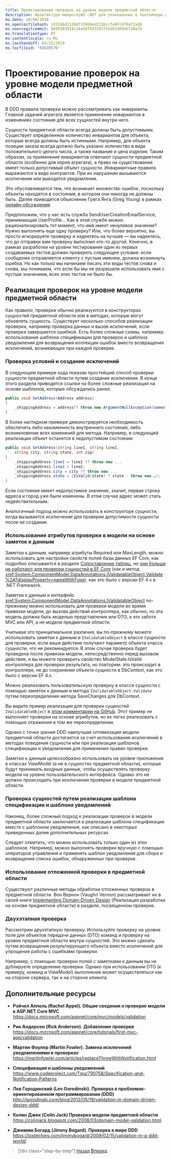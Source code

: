 ```yaml
---
title: Проектирование проверок на уровне модели предметной области
description: Архитектура микрослужб .NET для упакованных в контейнеры приложений .NET | Ключевые понятия проверок на уровне модели предметной области.
ms.date: 10/08/2018
ms.openlocfilehash: 1d3196d2130df33969ed231bccfe0fc6f0af2ad8
ms.sourcegitcommit: 8699383914c24a0df033393f55db3369db728a7b
ms.translationtype: HT
ms.contentlocale: ru-RU
ms.lasthandoff: 05/15/2019
ms.locfileid: "65639576"
---
```

# <a name="design-validations-in-the-domain-model-layer"></a>Проектирование проверок на уровне модели предметной области

В DDD правила проверки можно рассматривать как инварианты. Главной задачей агрегата является применение инвариантов в изменениях состояния для всех сущностей внутри него.

Сущности предметной области всегда должны быть допустимыми. Существует определенное количество инвариантов для объекта, которые всегда должны быть истинными. Например, для объекта позиции заказа всегда должно быть указано количество в виде положительного целого числа, а также название и цена изделия. Таким образом, за применение инвариантов отвечают сущности предметной области (особенно для корня агрегата), а право на существование имеет только допустимый объект сущности. Инвариантные правила выражаются в виде контрактов. При их нарушении вызываются исключения или выводятся уведомления.

Это обуславливается тем, что возникает множество ошибок, поскольку объекты находятся в состоянии, в котором они никогда не должны быть. Далее приводится объяснение Грега Янга (Greg Young) в рамках [онлайн-обсуждения](https://jeffreypalermo.com/2009/05/the-fallacy-of-the-always-valid-entity/).

Предположим, что у нас есть служба SendUserCreationEmailService, принимающая UserProfile... Как в этой службе можно рационализировать тот момент, что имя имеет ненулевое значение? Нужно выполнять еще одну проверку? Или, что более вероятно, вы просто игнорируете проверку и надеетесь на лучшее — вы надеетесь, что до отправки вам проверку выполнил кто-то другой. Конечно, в рамках разработки на уровне тестирования один из первых создаваемых тестов должен проверять следующее условие: если сообщение отправляется клиенту с пустым именем, должна возникнуть ошибка. Но как только мы начинаем писать эти виды тестов снова и снова, мы понимаем, что если бы мы не разрешили использовать имя с пустым значением, всех этих тестов не было бы.

## <a name="implement-validations-in-the-domain-model-layer"></a>Реализация проверок на уровне модели предметной области

Как правило, проверки обычно реализуются в конструкторах сущностей предметной области или в методах, которые могут обновлять сущность. Существует несколько способов реализации проверки, например проверка данных и вызов исключений, если проверка завершается ошибкой. Есть более сложные схемы, например использование шаблона спецификации для проверок и шаблона уведомления для возвращения коллекции ошибок вместо возвращения исключений, возникающих при каждой проверке.

### <a name="validate-conditions-and-throw-exceptions"></a>Проверка условий и создание исключений

В следующем примере кода показан простейший способ проверки сущности предметной области путем создания исключения. В конце этого раздела приводятся ссылки на более сложные реализации на основе шаблонов, которые обсуждались ранее.

```csharp
public void SetAddress(Address address)
{
    _shippingAddress = address?? throw new ArgumentNullException(nameof(address));
}
```

В более наглядном примере демонстрируется необходимость обеспечить либо неизменность внутреннего состояния, либо возникновение всех изменений для метода. Например, в следующей реализации объект останется в недопустимом состоянии:

```csharp
public void SetAddress(string line1, string line2,
    string city, string state, int zip)
{
    _shippingAddress.line1 = line1 ?? throw new ...
    _shippingAddress.line2 = line2;
    _shippingAddress.city = city ?? throw new ...
    _shippingAddress.state = (IsValid(state) ? state : throw new …);
}
```

Если состояние имеет недопустимое значение, значит, первая строка адреса и город уже были изменены. В этом случае адрес может стать недействительным.

Аналогичный подход можно использовать в конструкторе сущности, когда вызывается исключение для проверки допустимости сущности после ее создания.

### <a name="use-validation-attributes-in-the-model-based-on-data-annotations"></a>Использование атрибутов проверки в модели на основе заметок к данным

Заметки к данным, например атрибуты Required или MaxLength, можно использовать для настройки свойств полей базы данных EF Core, как подробно описывается в разделе [Сопоставление таблиц](infrastructure-persistence-layer-implemenation-entity-framework-core.md#table-mapping), но [они больше не работают для проверки сущностей в EF Core](https://github.com/aspnet/EntityFrameworkCore/issues/3680) (как и метод <xref:System.ComponentModel.DataAnnotations.IValidatableObject.Validate%2A?displayProperty=nameWithType>), как это было с версии EF 4.x в .NET Framework.

Заметки к данным и интерфейс <xref:System.ComponentModel.DataAnnotations.IValidatableObject> по-прежнему можно использовать для проверки модели во время привязки модели, до вызова действий контроллера, как обычно, но эта модель должна быть моделью представления или DTO, а это забота MVC или API, а не модели предметной области.

Учитывая это принципиальное различие, вы по-прежнему можете использовать заметки к данным и `IValidatableObject` в классе сущности для проверки, если ваши действия получают параметр объекта класса сущности, что не рекомендуется. В этом случае проверка будет проведена после привязки модели, непосредственно перед вызовом действия, и вы можете проверить свойство ModelState.IsValid контроллера для проверки результата, но повторим: это происходит в контроллере, не до сохранения объекта сущности в DbContext, как это было с версии EF 4.x.

Можно реализовать пользовательскую проверку в классе сущности с помощью заметок к данным и метода `IValidatableObject.Validate` путем переопределения метода SaveChanges для DbContext.

Вы видите пример реализации для проверки сущностей `IValidatableObject` в [этом комментарии на GitHub](https://github.com/aspnet/EntityFrameworkCore/issues/3680#issuecomment-155502539). Этот пример не выполняет проверки на основе атрибутов, но их легко реализовать с помощью отражения в том же переопределении.

Однако с точки зрения DDD наилучшая оптимизация модели предметной области достигается за счет использования исключений в методах поведения сущности или при реализации шаблонов спецификации и уведомления для применения правил проверки.

Заметки к данным целесообразно использовать на уровне приложения в классах ViewModel (а не в сущностях предметной области), которые будут принимать входные данные, чтобы осуществлять проверку модели на уровне пользовательского интерфейса. Однако это не должно происходить при исключении проверки в модели предметной области.

### <a name="validate-entities-by-implementing-the-specification-pattern-and-the-notification-pattern"></a>Проверка сущностей путем реализации шаблона спецификации и шаблона уведомлений

Наконец, более сложный подход к реализации проверок в модели предметной области заключается в реализации шаблона спецификации вместе с шаблоном уведомления, как описано в некоторых приведенных далее дополнительных ресурсах.

Следует отметить, что можно использовать только один из этих шаблонов. Например, можно выполнять проверки вручную с помощью операторов управления и применять шаблон уведомления для сбора и возвращения списка ошибок, обнаруженных при проверке.

### <a name="use-deferred-validation-in-the-domain"></a>Использование отложенной проверки в предметной области

Существуют различные методы обработки отложенных проверок в предметной области. Вон Вернон (Vaughn Vernon) рассматривает их в своей книге [Implementing Domain-Driven Design](https://www.amazon.com/Implementing-Domain-Driven-Design-Vaughn-Vernon/dp/0321834577) (Реализация разработки на основе предметной области) в разделе, посвященном проверке.

### <a name="two-step-validation"></a>Двухэтапная проверка

Рассмотрим двухэтапную проверку. Используйте проверку на уровне поля для объектов передачи данных (DTO) команд и проверку на уровне предметной области внутри сущностей. Это можно сделать путем возвращения результирующего объекта вместо исключений для упрощения работы с ошибками проверки.

Например, с помощью проверки полей с заметками к данным вы не дублируете определение проверки. Однако при использовании DTO (к примеру, команд и ViewModel) выполнение может осуществляться как на стороне сервера, так и на стороне клиента.

## <a name="additional-resources"></a>Дополнительные ресурсы

- **Рэйчел Аппель (Rachel Appel). Общие сведения о проверке модели в ASP.NET Core MVC** \
  <https://docs.microsoft.com/aspnet/core/mvc/models/validation>

- **Рик Андерсон (Rick Anderson). Добавление проверки** \
  <https://docs.microsoft.com/aspnet/core/tutorials/first-mvc-app/validation>

- **Мартин Фоулер (Martin Fowler). Замена исключений уведомлениями в проверках** \
  <https://martinfowler.com/articles/replaceThrowWithNotification.html>

- **Спецификация и шаблоны уведомлений** \
  <https://www.codeproject.com/Tips/790758/Specification-and-Notification-Patterns>

- **Лев Городинский (Lev Gorodinski). Проверка в проблемно-ориентированном программировании (DDD)** \
  <http://gorodinski.com/blog/2012/05/19/validation-in-domain-driven-design-ddd/>

- **Колин Джек (Colin Jack) Проверка модели предметной области** \
  <https://colinjack.blogspot.com/2008/03/domain-model-validation.html>

- **Джимми Богард (Jimmy Bogard). Проверка в мире DDD** \
  <https://lostechies.com/jimmybogard/2009/02/15/validation-in-a-ddd-world/>

> [!div class="step-by-step"]
> [Назад](enumeration-classes-over-enum-types.md)
> [Вперед](client-side-validation.md)
